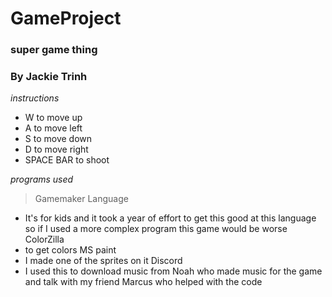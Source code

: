 # GameProject
### super game thing 
### By Jackie Trinh

*instructions*
* W to move up
* A to move left
* S to move down
* D to move right 
* SPACE BAR to shoot 

*programs used*
> Gamemaker Language 
* It's for kids and it took a year of effort to get this good at this language so if I used a more complex program this game would be worse 
ColorZilla
* to get colors 
MS paint 
* I made one of the sprites on it 
Discord 
* I used this to download music from Noah who made music for the game and talk with my friend Marcus who helped with the code 

